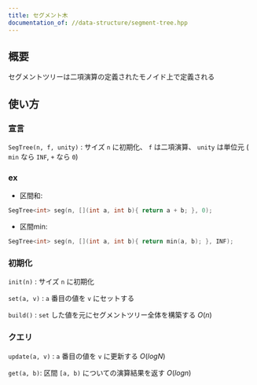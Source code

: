 ```yaml
---
title: セグメント木
documentation_of: //data-structure/segment-tree.hpp
---
```


## 概要

セグメントツリーは二項演算の定義されたモノイド上で定義される

## 使い方

### 宣言

`SegTree(n, f, unity)` : サイズ `n` に初期化、 `f` は二項演算、 `unity` は単位元 ( `min` なら `INF`, `+` なら `0`)

### ex

- 区間和:

```cpp
SegTree<int> seg(n, [](int a, int b){ return a + b; }, 0);
```

- 区間min:

```cpp
SegTree<int> seg(n, [](int a, int b){ return min(a, b); }, INF);
```

### 初期化

`init(n)` : サイズ `n` に初期化

`set(a, v)` : `a` 番目の値を `v` にセットする

`build()` : `set` した値を元にセグメントツリー全体を構築する $O(n)$

### クエリ

`update(a, v)` : `a` 番目の値を `v` に更新する $O(log N)$

`get(a, b)`: 区間 `[a, b)` についての演算結果を返す $O(log n)$
